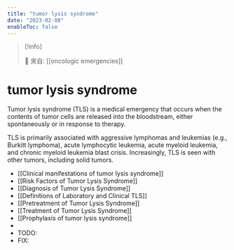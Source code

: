 ```yaml
---
title: "tumor lysis syndrome"
date: "2023-02-08"
enableToc: false
---
```


> [!info]
>
> 🌱 來自: [[oncologic emergencies]]

# tumor lysis syndrome

Tumor lysis syndrome (TLS) is a medical emergency that occurs when the contents of tumor cells are released into the bloodstream, either spontaneously or in response to therapy.

TLS is primarily associated with aggressive lymphomas and leukemias (e.g., Burkitt lymphoma), acute lymphocytic leukemia, acute myeloid leukemia, and chronic myeloid leukemia blast crisis. Increasingly, TLS is seen with other tumors, including solid tumors.

- [[Clinical manifestations of tumor lysis syndrome]]
- [[Risk Factors of Tumor Lysis Syndrome]]
- [[Diagnosis of Tumor Lysis Syndrome]]
- [[Definitions of Laboratory and Clinical TLS]]
- [[Pretreatment of Tumor Lysis Syndrome]]
- [[Treatment of Tumor Lysis Syndrome]]
- [[Prophylaxis of tumor lysis syndrome]]
-
- TODO:
- FIX:
